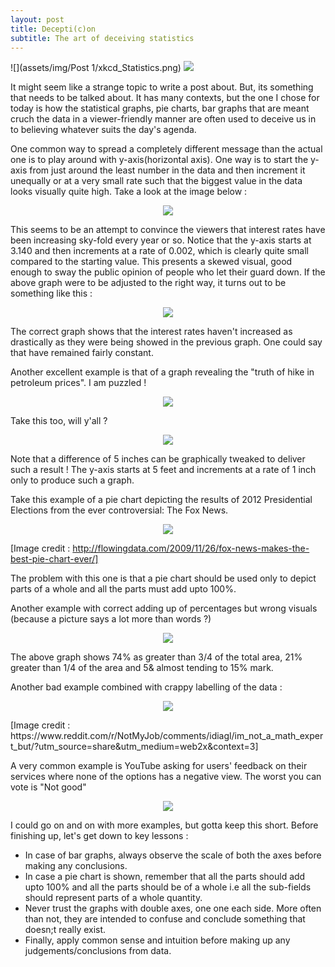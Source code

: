 ```yaml
---
layout: post
title: Decepti(c)on
subtitle: The art of deceiving statistics
---
```


![](assets/img/Post 1/xkcd_Statistics.png)
 <img src="assets/img/Post 1/xkcd_Statistics.png">

It might seem like a strange topic to write a post about. But, its something that needs to be talked about. It has many contexts, but the one I chose for today is how the statistical graphs, pie charts, bar graphs that are meant cruch the data in a viewer-friendly manner are often used to deceive us in to believing whatever suits the day's agenda.

One common way to spread a completely different message than the actual one is to play around with y-axis(horizontal axis). One way is to start the y-axis from just around the least number in the data and then increment it unequally or at a very small rate such that the biggest value in the data looks visually quite high. Take a look at the image below :

<p align="center">
<img src="assets/img/Post 1/Bar_graph_2a.png">
</p>

This seems to be an attempt to convince the viewers that interest rates have been increasing sky-fold every year or so. Notice that the y-axis starts at 3.140 and then increments at a rate of 0.002, which is clearly quite small compared to the starting value. This presents a skewed visual, good enough to sway the public opinion of people who let their guard down. If the above graph were to be adjusted to the right way, it turns out to be something like this :

<p align="center">
<img src="assets/img/Post 1/Bar_graph_2b.png">
</p>


The correct graph shows that the interest rates haven't increased as drastically as they were being showed in the previous graph. One could say that have remained fairly constant.

Another excellent example is that of a graph revealing the "truth of hike in petroleum prices". I am puzzled ! 

<p align="center">
<img src="assets/img/Post 1/Bar_graph_1.png">
</p>

Take this too, will y'all ?

<p align="center">
<img src="assets/img/Post 1/Bar_graph_3.png">
</p>

Note that a difference of 5 inches can be graphically tweaked to deliver such a result ! The y-axis starts at 5 feet and increments at a rate of 1 inch only to produce such a graph.


Take this example of a pie chart depicting the results of 2012 Presidential Elections from the ever controversial: The Fox News.

<p align="center">
<img src="assets/img/Post 1/Pie_chart_1.png">
</p>

[Image credit : http://flowingdata.com/2009/11/26/fox-news-makes-the-best-pie-chart-ever/]

The problem with this one is that a pie chart should be used only to depict parts of a whole and all the parts must add upto 100%. 

Another example with correct adding up of percentages but wrong visuals (because a picture says a lot more than words ?)

<p align="center">
<img src="assets/img/Post 1/Pie_chart_3.png">
</p>

The above graph shows 74% as greater than 3/4 of the total area, 21% greater than 1/4 of the area and 5& almost tending to 15% mark.


Another bad example combined with crappy labelling of the data :

<p align="center">
<img src="assets/img/Post 1/Pie_chart_2.png">
</p>
[Image credit : https://www.reddit.com/r/NotMyJob/comments/idiagl/im_not_a_math_expert_but/?utm_source=share&utm_medium=web2x&context=3]

A very common example is YouTube asking for users' feedback on their services where none of the options has a negative view. The worst you can vote is "Not good"

<p align="center">
<img src="assets/img/Post 1/YouTube.png">
</p>


I could go on and on with more examples, but gotta keep this short.
Before finishing up, let's get down to key lessons :
- In case of bar graphs, always observe the scale of both the axes before making any conclusions.
- In case a pie chart is shown, remember that all the parts should add upto 100% and all the parts should be of a whole i.e all the sub-fields should represent parts of a whole quantity.
- Never trust the graphs with double axes, one one each side. More often than not, they are intended to confuse and conclude something that doesn;t really exist.
- Finally, apply common sense and intuition before making up any judgements/conclusions from data.

